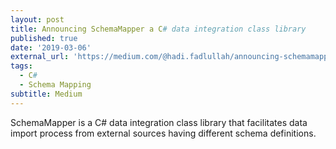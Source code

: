 ```yaml
---
layout: post
title: Announcing SchemaMapper a C# data integration class library
published: true
date: '2019-03-06'
external_url: 'https://medium.com/@hadi.fadlullah/announcing-schemamapper-a-c-data-integration-class-library-541dcfad4e2b'
tags:
  - C#
  - Schema Mapping
subtitle: Medium
---
```

SchemaMapper is a C# data integration class library that facilitates data import process from external sources having different schema definitions.
